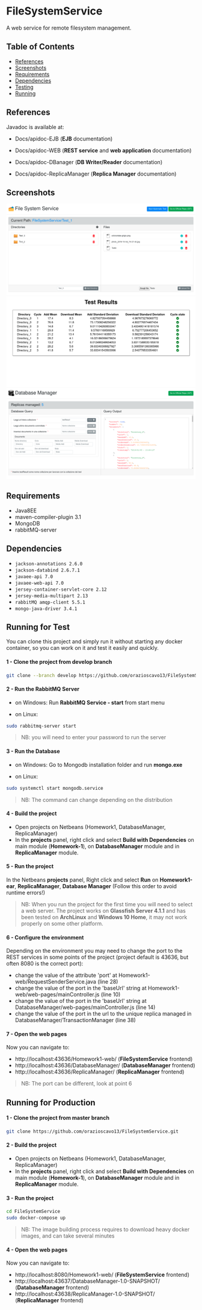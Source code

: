 
# FileSystemService
A web service for remote filesystem management.

## Table of Contents

- [References](#references)
- [Screenshots](#screenshots)
- [Requirements](#requirements)
- [Dependencies](#dependencies)
- [Testing](#running-for-test)
- [Running](#running-for-production)


## References

Javadoc is available at:

- Docs/apidoc-EJB (**EJB** documentation)

- Docs/apidoc-WEB  (**REST service** and **web application** documentation)

- Docs/apidoc-DBanager  (**DB Writer/Reader** documentation)

- Docs/apidoc-ReplicaManager  (**Replica Manager** documentation)



## Screenshots

![screenshot](screenshots/1.png)
![screenshot](screenshots/2.png)
![screenshot](screenshots/3.png)


## Requirements

- Java8EE
- maven-compiler-plugin 3.1
- MongoDB
- rabbitMQ-server


## Dependencies

- `jackson-annotations 2.6.0`
- `jackson-databind 2.6.7.1`
- `javaee-api 7.0`
- `javaee-web-api 7.0`
- `jersey-container-servlet-core 2.12`
- `jersey-media-multipart 2.13`
- `rabbitMQ amqp-client 5.5.1`
- `mongo-java-driver 3.4.1`



## Running for Test
You can clone this project and simply run it without starting any docker container, so you can work on it and test it easily and quickly.
#### 1 - Clone the project from develop branch
```bash
git clone --branch develop https://github.com/orazioscavo13/FileSystemService.git
```

#### 2 - Run the RabbitMQ Server
- on Windows:
Run **RabbitMQ Service - start** from start menu

- on Linux:
 ```bash
sudo rabbitmq-server start
```
> NB: you will need to enter your password to run the server


#### 3 - Run the Database
- on Windows:
Go to Mongodb installation folder and run **mongo.exe**

- on Linux:
```bash
sudo systemctl start mongodb.service
```
>NB: The command can change depending on the distribution

#### 4 - Build the project
- Open projects on Netbeans (Homework1, DatabaseManager, ReplicaManager)
- In the **projects** panel, right click and select **Build with Dependencies** on main module (**Homework-1**), on **DatabaseManager** module and in **ReplicaManager** module.


#### 5 - Run the project
In the Netbeans **projects** panel, Right click and select **Run** on **Homework1-ear**, **ReplicaManager**, **Database Manager** (Follow this order to avoid runtime errors!)
>NB: When you run the project for the first time you will need to select a web server. 
The project works on **Glassfish Server 4.1.1** and has been tested on **ArchLinux** and **Windows 10 Home**, it may not work properly on some other platform.

#### 6 - Configure the environment
Depending on the environment you may need to change the port to the REST services in some points of the project (project default is 43636, but often 8080 is the correct port):
- change the value of the attribute 'port' at Homework1-web/RequestSenderService.java (line 28)
- change the value of the port in the 'baseUrl' string at Homework1-web/web-pages/mainController.js (line 10)
- change the value of the port in the 'baseUrl' string at DatabaseManager/web-pages/mainController.js (line 14)
- change the value of the port in the url to the unique replica managed in DatabaseManager/TransactionManager (line 38)

#### 7 - Open the web pages
Now you can navigate to:
- http://localhost:43636/Homework1-web/ (**FileSystemService** frontend)
- http://localhost:43636/DatabaseManager/ (**DatabaseManager** frontend)
- http://localhost:43636/ReplicaManager/ (**ReplicaManager** frontend)

>NB: The port can be different, look at point 6


## Running for Production

#### 1 - Clone the project from master branch
```bash
git clone https://github.com/orazioscavo13/FileSystemService.git
```
#### 2 - Build the project
- Open projects on Netbeans (Homework1, DatabaseManager, ReplicaManager)
- In the **projects** panel, right click and select **Build with Dependencies** on main module (**Homework-1**), on **DatabaseManager** module and in **ReplicaManager** module.

#### 3 - Run the project
```bash
cd FileSystemService
sudo docker-compose up
```
>NB: The image building process requires to download heavy docker images, and can take several minutes

#### 4 - Open the web pages
Now you can navigate to:
- http://localhost:8080/Homework1-web/ (**FileSystemService** frontend)
- http://localhost:43637/DatabaseManager-1.0-SNAPSHOT/ (**DatabaseManager** frontend)
- http://localhost:43638/ReplicaManager-1.0-SNAPSHOT/ (**ReplicaManager** frontend)
